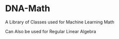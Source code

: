 # DNA-Math
 A Library of Classes used for Machine Learning Math
 
 Can Also be used for Regular Linear Algebra
